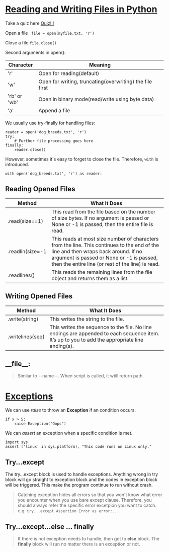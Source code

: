 # [Reading and Writing Files in Python](https://realpython.com/read-write-files-python/)
Take a quiz here [Quiz!!!](https://realpython.com/quizzes/read-write-files-python/)

Open a file
``` file = open(myfile.txt, 'r')```

Close a file
```file.close()```

Second arguments in open():

| Character | Meaning |
| --------- | ------- |
| 'r' | Open for reading(default) |
| 'w' | Open for writing, truncating(overwriting) the file first |
| 'rb' or 'wb' | Open in binary mode(read/write using byte data) |
| 'a' | Append a file |

We usually use try-finally for handling files:

```
reader = open('dog_breeds.txt', 'r')
try:
    # Further file processing goes here
finally:
    reader.close()
```
However, sometimes it's easy to forget to close the file. Therefore, ```with``` is introduced.

```
with open('dog_breeds.txt', 'r') as reader:
```

## Reading Opened Files
|Method|What It Does|
|---|---|
|.read(size==1)|This read from the file based on the number of size bytes. If no argument is passed or None or -1 is passed, then the entire file is read.|
|.readlin(size=-1|This reads at most size number of characters from the line. This continues to the end of the line and then wraps back around. If no argument is passed or None or -1 is passed, then the entire line (or rest of the line) is read.|
|.readlines()|This reads the remaining lines from the file object and returns them as a list.|

## Writing Opened Files
|Method|What It Does|
|---|---|
|.write(string)|This writes the string to the file.|
|.writelines(seq)|This writes the sequence to the file. No line endings are appended to each sequence item. It’s up to you to add the appropriate line ending(s).|

## \_\_file\_\_:
> Similar to \-\-name\-\-. When script is called, it wtill return path.

# [Exceptions](https://realpython.com/python-exceptions/)

We can use *raise* to throw an **Exception** if an condition occurs. 

```x = 10
if x > 5:
    raise Exception("Oops")
```

We can *assert* an exception when a specific condition is met.

```
import sys
assert ('linux' in sys.platform), "This code runs on Linux only."
```
## Try...except

The try...except block is used to handle exceptions. Anything wrong in try block will go straight to exception block and the codes in exception block will be triggered. This make the program continue to run without crash.
> Catching exception hides all errors so that you won't know what error you encounter when you use bare except clause. Therefore, you should always refer the specific error excetpion you want to catch. e.g. ```try...except Assertion Error as error:...```

## Try...except...else ... finally
> If there is not exception needs to handle, then got to **else** block. The **finally** block will run no matter there is an exception or not.
